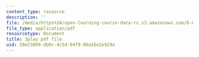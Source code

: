 ```yaml
---
content_type: resource
description: ''
file: /media/https%3A/open-learning-course-data-rc.s3.amazonaws.com/8-821-string-theory-and-holographic-duality-fall-2014/50e23809db0c4c5d94f900a16e2e929a_WVOIk8en6YE.pdf
file_type: application/pdf
resourcetype: Document
title: 3play pdf file
uid: 50e23809-db0c-4c5d-94f9-00a16e2e929a
---
```

